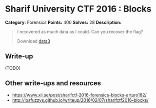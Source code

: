 # Sharif University CTF 2016 : Blocks

**Category:** Forensics
**Points:** 400
**Solves:** 28
**Description:**

> I recovered as much data as I could. Can you recover the flag?
>
> Download [data3](./data3)


## Write-up

(TODO)

## Other write-ups and resources

* <https://www.xil.se/post/sharifctf-2016-forensics-blocks-arturo182/>
* <http://losfuzzys.github.io/writeup/2016/02/07/sharifctf2016-blocks/>
